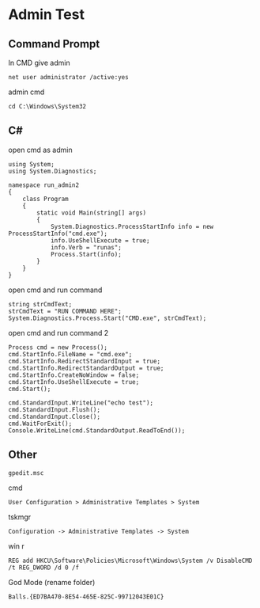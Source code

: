 # Admin Test

<h2> Command Prompt </h2>

In CMD give admin
```
net user administrator /active:yes
```
admin cmd
```
cd C:\Windows\System32
```

<h2> C# </h2>

open cmd as admin
```
using System;
using System.Diagnostics;

namespace run_admin2
{
    class Program
    {
        static void Main(string[] args)
        {
            System.Diagnostics.ProcessStartInfo info = new ProcessStartInfo("cmd.exe");
            info.UseShellExecute = true;
            info.Verb = "runas";
            Process.Start(info);
        }
    }
}
```
open cmd and run command
```
string strCmdText;
strCmdText = "RUN COMMAND HERE";
System.Diagnostics.Process.Start("CMD.exe", strCmdText);
```
open cmd and run command 2
```
Process cmd = new Process();
cmd.StartInfo.FileName = "cmd.exe";
cmd.StartInfo.RedirectStandardInput = true;
cmd.StartInfo.RedirectStandardOutput = true;
cmd.StartInfo.CreateNoWindow = false;
cmd.StartInfo.UseShellExecute = true;
cmd.Start();

cmd.StandardInput.WriteLine("echo test");
cmd.StandardInput.Flush();
cmd.StandardInput.Close();
cmd.WaitForExit();
Console.WriteLine(cmd.StandardOutput.ReadToEnd());
```

<h2> Other </h2>

```
gpedit.msc
```
cmd
```
User Configuration > Administrative Templates > System
```
tskmgr
```
Configuration -> Administrative Templates -> System
```


win r 
```
REG add HKCU\Software\Policies\Microsoft\Windows\System /v DisableCMD /t REG_DWORD /d 0 /f
```
God Mode (rename folder)
```
Balls.{ED7BA470-8E54-465E-825C-99712043E01C}
```
